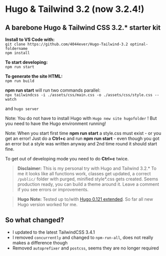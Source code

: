 # Hugo & Tailwind 3.2 (now 3.2.4!)

## A barebone Hugo & Tailwind CSS 3.2.* starter kit

**Install to VS Code with:**  
`git clone https://github.com/4044ever/Hugo-Tailwind-3.2 optinal-foldername`  
`npm install`

**To start developing:**  
`npm run start`

**To generate the site HTML:**  
`npm run build`

**npm run start** will run two commands parallel:  
`npx tailwindcss -i ./assets/css/main.css -o ./assets/css/style.css --watch`

and
`hugo server`

Note: You do not have to install Hugo with `Hugo new site hugofolder` ! But you need to have the Hugo environment running!

Note: When you start first time **npm run start** a style.css must exist - or you get an error! Just do a **Ctrl+c** and run **npm run start** - even though you got an error but a style was written anyway and 2nd time round it should start fine.

To get out of developing mode you need to do **Ctrl+c** twice.

> **Disclaimer:** This is my personal try with Hugo and Tailwind 3.2.* To me it looks like all functions work, classes get updated, a correct `/public/` folder with purged, minified style*.css gets created. Seems production ready, you can build a theme around it. Leave a comment if you see errors or improvements. 

> **Hugo Note:** Tested up to/with [Hugo 0.121 extended](https://github.com/gohugoio/hugo/releases/tag/v0.121.0). So far all new Hugo version worked for me.

## So what changed?
* I updated to the latest TailwindCSS 3.4.1
* I removed `concurrently` and changed to `npm-run-all`, does not really makes a difference though
* Removed `autoprefixer` and `postcss`, seems they are no longer required
